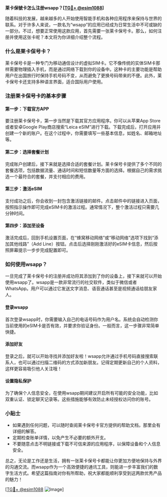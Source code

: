 **莱卡保號卡怎么注册wsapp？[[TG💪+ @esim1088](https://t.me/s/esim1088)]**

随着科技的发展，越来越多的人开始使用智能手机和各种应用程序来保持与世界的联系。对于许多人来说，一款名为“wsapp”的应用已经成为日常生活中不可或缺的一部分。不过，想要正常使用这款应用，首先需要一张莱卡保号卡。那么，如何注册并使用这张卡呢？本文将为你详细介绍整个流程。

### 什么是莱卡保号卡？

莱卡保号卡是一种专门为移动通信设计的虚拟SIM卡。它不像传统的实体SIM卡那样需要物理插入手机，而是通过网络下载到你的设备中。这种卡的主要功能是帮助用户在出国旅行时保持手机号码不变，从而避免了更换号码带来的不便。此外，莱卡保号卡还支持多种语言界面，适合国际用户使用。

### 注册莱卡保号卡的基本步骤

#### 第一步：下载官方APP
要注册莱卡保号卡，第一步当然是下载其官方应用程序。你可以从苹果App Store或者安卓Google Play商店搜索“Leica eSIM”进行下载。下载完成后，打开应用并创建一个新的账户。在这个过程中，你需要填写一些基本信息，如姓名、邮箱地址等。

#### 第二步：选择套餐计划
完成账户创建后，接下来就是选择合适的套餐计划。莱卡保号卡提供了多个不同的套餐选项，包括数据流量、通话时间和短信数量等方面的选择。根据自己的需求挑选一个最符合的套餐，并支付相应的费用。

#### 第三步：激活eSIM
支付成功之后，你会收到一封包含激活链接的邮件。点击邮件中的链接进入页面，按照指示操作即可完成eSIM卡的激活过程。通常情况下，整个激活过程只需要几分钟时间。

#### 第四步：添加至设备
激活完成后，回到手机设置页面，在“蜂窝移动网络”或“移动网络”选项下找到“添加其他线路”（Add Line）按钮。点击后选择刚刚激活好的eSIM卡信息，然后按照屏幕提示一步步完成配置即可。

### 如何使用wsapp？

一旦完成了莱卡保号卡的注册并成功将其添加到了你的设备上，接下来就可以开始使用wsapp了。wsapp是一款非常流行的社交软件，类似于微信或者WhatsApp。用户可以通过它发送文字消息、语音通话甚至是视频通话给朋友家人。

#### 登录wsapp
首次登录wsapp时，你需要输入自己的电话号码作为用户名。系统会自动检测你当前使用的eSIM卡是否有效，并要求你验证身份。一般而言，这一步骤非常简单快捷。

#### 添加好友
登录之后，就可以开始寻找并添加好友啦！wsapp允许通过手机号码直接搜索联系人，也可以通过扫描二维码的方式添加新朋友。记得定期更新自己的个人资料，这样更容易吸引他人关注哦！

#### 设置隐私保护
为了确保个人信息安全，在使用wsapp期间建议开启所有可能的安全功能，比如双重认证、锁定聊天记录等。这些措施能够有效防止未经授权访问你的账号。

### 小贴士

- 如果遇到任何问题，可以随时查阅莱卡保号卡官方提供的帮助文档，那里会有详细的解答。
- 定期检查账单详情，以免产生不必要的额外开支。
- 不要随意点击不明链接或下载不可信来源的应用程序，以保障设备和个人信息安全。

总之，无论是工作还是生活，拥有一张莱卡保号卡都能让你更加方便地保持与外界的沟通交流。而wsapp作为一个高效便捷的通讯工具，则能进一步丰富我们的数字生活方式。希望这篇指南对你有所帮助，祝大家都能顺利享受到这两款优秀产品的魅力！

[[TG💪+ @esim1088](https://t.me/s/esim1088) ![Image](https://i.postimg.cc/4NQfJmqS/Snipaste-2025-05-13-00-14-12.png)]